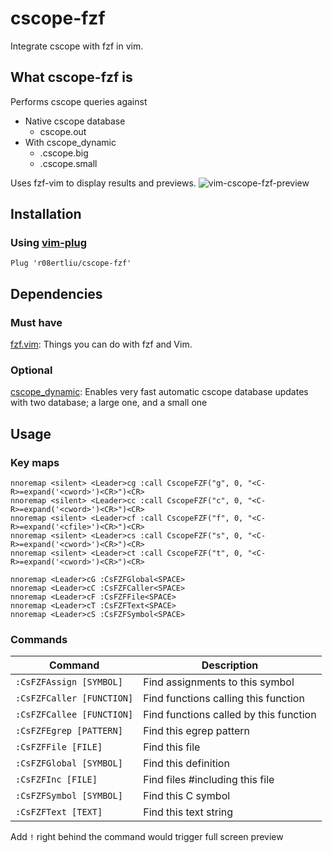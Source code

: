 # cscope-fzf
Integrate cscope with fzf in vim.

## What cscope-fzf is
Performs cscope queries against
- Native cscope database
  - cscope.out
- With cscope_dynamic
  - .cscope.big
  - .cscope.small

Uses fzf-vim to display results and previews.
![vim-cscope-fzf-preview](https://user-images.githubusercontent.com/15187947/153445493-4229f42c-84a8-4e34-8558-c54211d45019.png)

## Installation

### Using [vim-plug](https://github.com/junegunn/vim-plug)

```vim
Plug 'r08ertliu/cscope-fzf'
```

## Dependencies

### Must have
[fzf.vim](https://github.com/junegunn/fzf.vim): Things you can do with fzf and Vim.

### Optional
[cscope_dynamic](https://github.com/erig0/cscope_dynamic): Enables very fast automatic cscope database updates with two database; a large one, and
a small one


## Usage

### Key maps
```vim
nnoremap <silent> <Leader>cg :call CscopeFZF("g", 0, "<C-R>=expand('<cword>')<CR>")<CR>
nnoremap <silent> <Leader>cc :call CscopeFZF("c", 0, "<C-R>=expand('<cword>')<CR>")<CR>
nnoremap <silent> <Leader>cf :call CscopeFZF("f", 0, "<C-R>=expand('<cfile>')<CR>")<CR>
nnoremap <silent> <Leader>cs :call CscopeFZF("s", 0, "<C-R>=expand('<cword>')<CR>")<CR>
nnoremap <silent> <Leader>ct :call CscopeFZF("t", 0, "<C-R>=expand('<cword>')<CR>")<CR>

nnoremap <Leader>cG :CsFZFGlobal<SPACE>
nnoremap <Leader>cC :CsFZFCaller<SPACE>
nnoremap <Leader>cF :CsFZFFile<SPACE>
nnoremap <Leader>cT :CsFZFText<SPACE>
nnoremap <Leader>cS :CsFZFSymbol<SPACE>
```

### Commands
| Command                   | Description                                    |
| ---                       | ---                                            |
| `:CsFZFAssign [SYMBOL]`   | Find assignments to this symbol                |
| `:CsFZFCaller [FUNCTION]` | Find functions calling this function           |
| `:CsFZFCallee [FUNCTION]` | Find functions called by this function         |
| `:CsFZFEgrep [PATTERN]`   | Find this egrep pattern                        |
| `:CsFZFFile [FILE]`       | Find this file                                 |
| `:CsFZFGlobal [SYMBOL]`   | Find this definition                           |
| `:CsFZFInc [FILE]`        | Find files #including this file                |
| `:CsFZFSymbol [SYMBOL]`   | Find this C symbol                             |
| `:CsFZFText [TEXT]`       | Find this text string                          |

Add `!` right behind the command would trigger full screen preview
